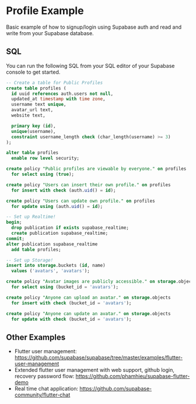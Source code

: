 # Profile Example

Basic example of how to signup/login using Supabase auth and read and write from your Supabase
database. 

## SQL

You can run the following SQL from your SQL editor of your Supabase console to get started. 

```sql
-- Create a table for Public Profiles
create table profiles (
  id uuid references auth.users not null,
  updated_at timestamp with time zone,
  username text unique,
  avatar_url text,
  website text,

  primary key (id),
  unique(username),
  constraint username_length check (char_length(username) >= 3)
);

alter table profiles
  enable row level security;

create policy "Public profiles are viewable by everyone." on profiles
  for select using (true);

create policy "Users can insert their own profile." on profiles
  for insert with check (auth.uid() = id);

create policy "Users can update own profile." on profiles
  for update using (auth.uid() = id);

-- Set up Realtime!
begin;
  drop publication if exists supabase_realtime;
  create publication supabase_realtime;
commit;
alter publication supabase_realtime
  add table profiles;

-- Set up Storage!
insert into storage.buckets (id, name)
  values ('avatars', 'avatars');

create policy "Avatar images are publicly accessible." on storage.objects
  for select using (bucket_id = 'avatars');

create policy "Anyone can upload an avatar." on storage.objects
  for insert with check (bucket_id = 'avatars');

create policy "Anyone can update an avatar." on storage.objects
  for update with check (bucket_id = 'avatars');
```

## Other Examples

- Flutter user management: https://github.com/supabase/supabase/tree/master/examples/flutter-user-management
- Extended flutter user management with web support, github login, recovery password flow: https://github.com/phamhieu/supabase-flutter-demo
- Real time chat application: https://github.com/supabase-community/flutter-chat
